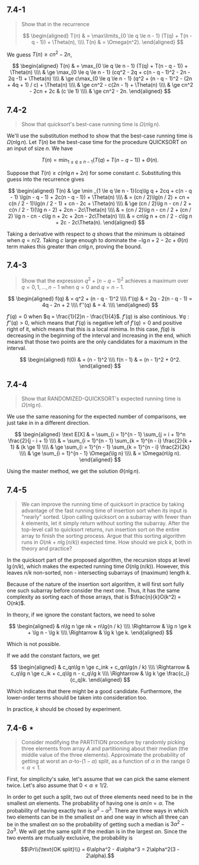 ## 7.4-1

> Show that in the recurrence
>
> $$
> \begin{aligned}
> T(n) & = \max\limits_{0 \le q \le n - 1} (T(q) + T(n - q - 1)) + \Theta(n), \\\\
> T(n) & = \Omega(n^2).
> \end{aligned}
> $$

We guess $T(n) \ge cn^2 - 2n$,

$$
\begin{aligned}
T(n) & =   \max_{0 \le q \le n - 1} (T(q) + T(n - q - 1)) + \Theta(n) \\\\
     & \ge \max_{0 \le q \le n - 1} (cq^2 - 2q + c(n - q - 1)^2 - 2n - 2q -1) + \Theta(n) \\\\
     & \ge c\max_{0 \le q \le n - 1} (q^2 + (n - q - 1)^2 - (2n + 4q + 1) / c) + \Theta(n) \\\\
     & \ge cn^2 - c(2n - 1) + \Theta(n) \\\\
     & \ge cn^2 - 2cn + 2c & (c \le 1) \\\\
     & \ge cn^2 - 2n.
\end{aligned}
$$

## 7.4-2

> Show that quicksort's best-case running time is $\Omega(n\lg n)$.

We'll use the substitution method to show that the best-case running time is $\Omega(n\lg n)$. Let $T(n)$ be the best-case time for the procedure $\text{QUICKSORT}$ on an input of size $n$. We have

$$T(n) = \min _{1 \le q \le n - 1} (T(q) + T(n - q - 1)) + \Theta(n).$$

Suppose that $T(n) \ge c(n\lg n + 2n)$ for some constant $c$. Substituting this guess into the recurrence gives

$$
\begin{aligned} 
T(n) & \ge \min _{1 \le q \le n - 1}(cq\lg q + 2cq + c(n - q - 1) \lg(n - q - 1) + 2c(n - q - 1)) + \Theta(n) \\\\ 
     & =   (cn / 2)\lg(n / 2) + cn + c(n / 2 - 1)\lg(n / 2 - 1) + cn - 2c + \Theta(n) \\\\
     & \ge (cn / 2)\lg n - cn / 2 + c(n / 2 - 1)(\lg n - 2) + 2cn - 2c\Theta(n) \\\\
     & =   (cn / 2)\lg n - cn / 2 + (cn / 2) \lg n - cn - c\lg n + 2c + 2cn - 2c\Theta(n) \\\\
     & =   cn\lg n + cn / 2 - c\lg n + 2c - 2c\Theta(n).
\end{aligned}
$$

Taking a derivative with respect to $q$ shows that the minimum is obtained when $q = n / 2$. Taking $c$ large enough to dominate the $−\lg n + 2 − 2c + \Theta(n)$ term makes this greater than $cn\lg n$, proving the bound.

## 7.4-3

> Show that the expression $q^2 + (n - q - 1)^2$ achieves a maximum over $q = 0, 1, \ldots, n - 1$ when $q = 0$ and $q = n - 1$.

$$
\begin{aligned}
  f(q) & = q^2 + (n - q - 1)^2 \\\\
 f'(q) & = 2q - 2(n - q - 1) = 4q - 2n + 2 \\\\
f''(q) & = 4. \\\\
\end{aligned}
$$

$f'(q) = 0$ when $q = \frac{1}{2}n - \frac{1}{4}$. $f'(q)$ is also continious. $\forall q: f''(q) > 0$, which means that $f'(q)$ is negative left of $f'(q) = 0$ and positive right of it, which means that this is a local minima. In this case, $f(q)$ is decreasing in the beginning of the interval and increasing in the end, which means that those two points are the only candidates for a maximum in the interval.

$$
\begin{aligned}
    f(0) & = (n - 1)^2 \\\\
f(n - 1) & = (n - 1)^2 + 0^2.
\end{aligned}
$$

## 7.4-4

> Show that $\text{RANDOMIZED-QUICKSORT}$'s expected running time is $\Omega(n\lg n)$.

We use the same reasoning for the expected number of comparisons, we just take in in a different direction.

$$
\begin{aligned}
\text E[X]
    & =   \sum_{i = 1}^{n - 1} \sum_{j = i + 1}^n \frac{2}{j - i + 1} \\\\
    & =   \sum_{i = 1}^{n - 1} \sum_{k = 1}^{n - i} \frac{2}{k + 1} & (k \ge 1) \\\\
    & \ge \sum_{i = 1}^{n - 1} \sum_{k = 1}^{n - i} \frac{2}{2k} \\\\
    & \ge \sum_{i = 1}^{n - 1} \Omega(\lg n) \\\\
    & =   \Omega(n\lg n).
\end{aligned}
$$

Using the master method, we get the solution $\Theta(n\lg n)$.

## 7.4-5

> We can improve the running time of quicksort in practice by taking advantage of the fast running time of insertion sort when its input is "nearly" sorted. Upon calling quicksort on a subarray with fewer than $k$ elements, let it simply return without sorting the subarray. After the top-level call to quicksort returns, run insertion sort on the entire array to finish the sorting process. Argue that this sorting algorithm runs in $O(nk + n\lg(n / k))$ expected time. How should we pick $k$, both in theory and practice?

In the quicksort part of the proposed algorithm, the recursion stops at level $\lg(n / k)$, which makes the expected running time $O(n\lg(n / k))$. However, this leaves $n / k$ non-sorted, non - intersecting subarrays of (maximum) length $k$.

Because of the nature of the insertion sort algorithm, it will first sort fully one such subarray before consider the next one. Thus, it has the same complexity as sorting each of those arrays, that is $\frac{n}{k}O(k^2) = O(nk)$.

In theory, if we ignore the constant factors, we need to solve

$$
\begin{aligned}
            & n\lg n \ge nk + n\lg{n / k} \\\\
\Rightarrow & \lg n \ge k + \lg n - \lg k \\\\
\Rightarrow & \lg k \ge k.
\end{aligned}
$$

Which is not possible.

If we add the constant factors, we get

$$
\begin{aligned}
            & c_qn\lg n \ge c_ink + c_qn\lg(n / k) \\\\
\Rightarrow & c_q\lg n \ge c_ik + c_q\lg n - c_q\lg k \\\\
\Rightarrow & \lg k \ge \frac{c_i}{c_q}k.
\end{aligned}
$$

Which indicates that there might be a good candidate. Furthermore, the lower-order terms should be taken into consideration too.

In practice, $k$ should be chosed by experiment.

## 7.4-6 $\star$

> Consider modifying the $\text{PARTITION}$ procedure by randomly picking three elements from array $A$ and partitioning about their median (the middle value of the three elements). Approximate the probability of getting at worst an $\alpha$-to-$(1 - \alpha)$ split, as a function of $\alpha$ in the range $0 < \alpha < 1$.

First, for simplicity's sake, let's assume that we can pick the same element twice. Let's also assume that $0 < \alpha \le 1 / 2$.

In order to get such a split, two out of three elements need need to be in the smallest $\alpha n$ elements. The probability of having one is $\alpha n / n = \alpha$. The probability of having exactly two is $\alpha^2 - \alpha^3$. There are three ways in which two elements can be in the smallest $\alpha n$ and one way in which all three can be in the smallest $\alpha n$ so the probability of getting such a median is $3\alpha^2 - 2\alpha^3$. We will get the same split if the median is in the largest $\alpha n$. Since the two events are mutually exclusive, the probability is

$$\Pr\\{\text{OK split}\\} = 6\alpha^2 - 4\alpha^3 = 2\alpha^2(3 - 2\alpha).$$
